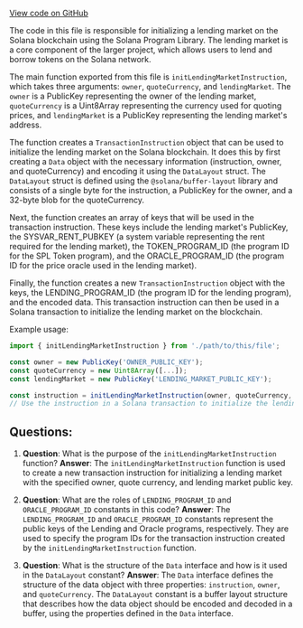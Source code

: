 [View code on GitHub](https://github.com/solana-labs/solana-program-library/token-lending/js/src/instructions/initLendingMarket.ts)

The code in this file is responsible for initializing a lending market on the Solana blockchain using the Solana Program Library. The lending market is a core component of the larger project, which allows users to lend and borrow tokens on the Solana network.

The main function exported from this file is `initLendingMarketInstruction`, which takes three arguments: `owner`, `quoteCurrency`, and `lendingMarket`. The `owner` is a PublicKey representing the owner of the lending market, `quoteCurrency` is a Uint8Array representing the currency used for quoting prices, and `lendingMarket` is a PublicKey representing the lending market's address.

The function creates a `TransactionInstruction` object that can be used to initialize the lending market on the Solana blockchain. It does this by first creating a `Data` object with the necessary information (instruction, owner, and quoteCurrency) and encoding it using the `DataLayout` struct. The `DataLayout` struct is defined using the `@solana/buffer-layout` library and consists of a single byte for the instruction, a PublicKey for the owner, and a 32-byte blob for the quoteCurrency.

Next, the function creates an array of keys that will be used in the transaction instruction. These keys include the lending market's PublicKey, the SYSVAR_RENT_PUBKEY (a system variable representing the rent required for the lending market), the TOKEN_PROGRAM_ID (the program ID for the SPL Token program), and the ORACLE_PROGRAM_ID (the program ID for the price oracle used in the lending market).

Finally, the function creates a new `TransactionInstruction` object with the keys, the LENDING_PROGRAM_ID (the program ID for the lending program), and the encoded data. This transaction instruction can then be used in a Solana transaction to initialize the lending market on the blockchain.

Example usage:

```javascript
import { initLendingMarketInstruction } from './path/to/this/file';

const owner = new PublicKey('OWNER_PUBLIC_KEY');
const quoteCurrency = new Uint8Array([...]);
const lendingMarket = new PublicKey('LENDING_MARKET_PUBLIC_KEY');

const instruction = initLendingMarketInstruction(owner, quoteCurrency, lendingMarket);
// Use the instruction in a Solana transaction to initialize the lending market
```
## Questions: 
 1. **Question**: What is the purpose of the `initLendingMarketInstruction` function?
   **Answer**: The `initLendingMarketInstruction` function is used to create a new transaction instruction for initializing a lending market with the specified owner, quote currency, and lending market public key.

2. **Question**: What are the roles of `LENDING_PROGRAM_ID` and `ORACLE_PROGRAM_ID` constants in this code?
   **Answer**: The `LENDING_PROGRAM_ID` and `ORACLE_PROGRAM_ID` constants represent the public keys of the Lending and Oracle programs, respectively. They are used to specify the program IDs for the transaction instruction created by the `initLendingMarketInstruction` function.

3. **Question**: What is the structure of the `Data` interface and how is it used in the `DataLayout` constant?
   **Answer**: The `Data` interface defines the structure of the data object with three properties: `instruction`, `owner`, and `quoteCurrency`. The `DataLayout` constant is a buffer layout structure that describes how the data object should be encoded and decoded in a buffer, using the properties defined in the `Data` interface.